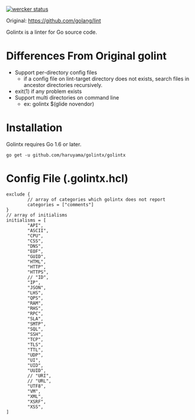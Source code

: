 [![wercker status](https://app.wercker.com/status/c390b2a2d61a54339208ab6534382534/m "wercker status")](https://app.wercker.com/project/bykey/c390b2a2d61a54339208ab6534382534)

Original: https://github.com/golang/lint

Golintx is a linter for Go source code.

# Differences From Original golint

* Support per-directory config files
    * if a config file on lint-target directory does not exists, search files in ancestor directories recursively.
* exit(1) if any problem exists
* Support multi directories on command line
    * ex: golintx $(glide novendor)


# Installation

Golintx requires Go 1.6 or later.

    go get -u github.com/haruyama/golintx/golintx

# Config File (.golintx.hcl)

```
exclude {
        // array of categories which golintx does not report
        categories = ["comments"]
}
// array of initialisms
initialisms = [
        "API",
        "ASCII",
        "CPU",
        "CSS",
        "DNS",
        "EOF",
        "GUID",
        "HTML",
        "HTTP",
        "HTTPS",
        // "ID",
        "IP",
        "JSON",
        "LHS",
        "QPS",
        "RAM",
        "RHS",
        "RPC",
        "SLA",
        "SMTP",
        "SQL",
        "SSH",
        "TCP",
        "TLS",
        "TTL",
        "UDP",
        "UI",
        "UID",
        "UUID",
        // "URI",
        // "URL",
        "UTF8",
        "VM",
        "XML",
        "XSRF",
        "XSS",
]
```
